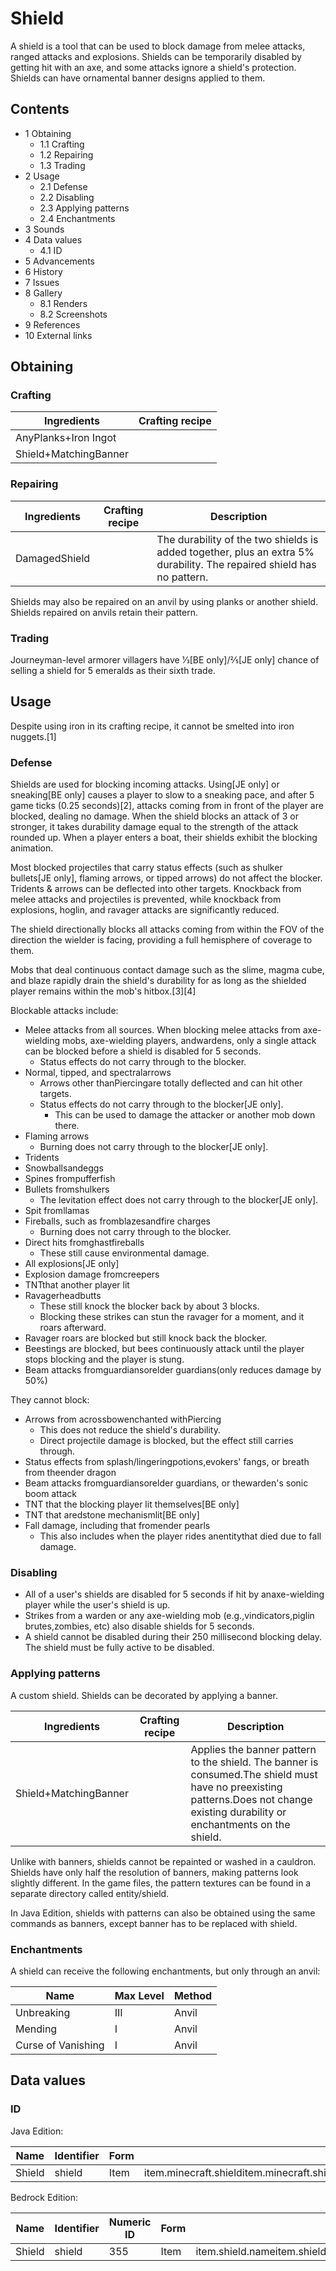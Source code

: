 # Shield
A shield is a tool that can be used to block damage from melee attacks, ranged attacks and explosions. Shields can be temporarily disabled by getting hit with an axe, and some attacks ignore a shield's protection. Shields can have ornamental banner designs applied to them.

## Contents
- 1 Obtaining
	- 1.1 Crafting
	- 1.2 Repairing
	- 1.3 Trading
- 2 Usage
	- 2.1 Defense
	- 2.2 Disabling
	- 2.3 Applying patterns
	- 2.4 Enchantments
- 3 Sounds
- 4 Data values
	- 4.1 ID
- 5 Advancements
- 6 History
- 7 Issues
- 8 Gallery
	- 8.1 Renders
	- 8.2 Screenshots
- 9 References
- 10 External links

## Obtaining
### Crafting
| Ingredients           | Crafting recipe |
|-----------------------|-----------------|
| AnyPlanks+Iron Ingot  |                 |
| Shield+MatchingBanner |                 |

### Repairing
| Ingredients   | Crafting recipe | Description                                                                                                           |
|---------------|-----------------|-----------------------------------------------------------------------------------------------------------------------|
| DamagedShield |                 | The durability of the two shields is added together, plus an extra 5% durability. The repaired shield has no pattern. |

Shields may also be repaired on an anvil by using planks or another shield. Shields repaired on anvils retain their pattern.

### Trading
Journeyman-level armorer villagers have 1⁄3‌[BE  only]/2⁄5‌[JE  only] chance of selling a shield for 5 emeralds as their sixth trade.

## Usage
Despite using iron in its crafting recipe, it cannot be smelted into iron nuggets.[1]

### Defense
Shields are used for blocking incoming attacks. Using‌[JE  only] or sneaking‌[BE  only] causes a player to slow to a sneaking pace, and after 5 game ticks (0.25 seconds)[2], attacks coming from in front of the player are blocked, dealing no damage. When the shield blocks an attack of 3 or stronger, it takes durability damage equal to the strength of the attack rounded up. When a player enters a boat, their shields exhibit the blocking animation.  

Most blocked projectiles that carry status effects (such as shulker bullets‌[JE  only], flaming arrows, or tipped arrows) do not affect the blocker. Tridents & arrows can be deflected into other targets. Knockback from melee attacks and projectiles is prevented, while knockback from explosions, hoglin, and ravager attacks are significantly reduced.

The shield directionally blocks all attacks coming from within the FOV of the direction the wielder is facing, providing a full hemisphere of coverage to them.

Mobs that deal continuous contact damage such as the slime, magma cube, and blaze rapidly drain the shield's durability for as long as the shielded player remains within the mob's hitbox.[3][4]

Blockable attacks include:

- Melee attacks from all sources. When blocking melee attacks from axe-wielding mobs, axe-wielding players, andwardens, only a single attack can be blocked before a shield is disabled for 5 seconds.
	- Status effects do not carry through to the blocker.
- Normal, tipped, and spectralarrows
	- Arrows other thanPiercingare totally deflected and can hit other targets.
	- Status effects do not carry through to the blocker‌[JE  only].
		- This can be used to damage the attacker or another mob down there.
- Flaming arrows
	- Burning does not carry through to the blocker‌[JE  only].
- Tridents
- Snowballsandeggs
- Spines frompufferfish
- Bullets fromshulkers
	- The levitation effect does not carry through to the blocker‌[JE  only].
- Spit fromllamas
- Fireballs, such as fromblazesandfire charges
	- Burning does not carry through to the blocker.
- Direct hits fromghastfireballs
	- These still cause environmental damage.
- All explosions‌[JE  only]
- Explosion damage fromcreepers
- TNTthat another player lit
- Ravagerheadbutts
	- These still knock the blocker back by about 3 blocks.
	- Blocking these strikes can stun the ravager for a moment, and it roars afterward.
- Ravager roars are blocked but still knock back the blocker.
- Beestings are blocked, but bees continuously attack until the player stops blocking and the player is stung.
- Beam attacks fromguardiansorelder guardians(only reduces damage by 50%)

They cannot block:

- Arrows from acrossbowenchanted withPiercing
	- This does not reduce the shield's durability.
	- Direct projectile damage is blocked, but the effect still carries through.
- Status effects from splash/lingeringpotions,evokers' fangs, or breath from theender dragon
- Beam attacks fromguardiansorelder guardians, or thewarden's sonic boom attack
- TNT that the blocking player lit themselves‌[BE  only]
- TNT that aredstone mechanismlit‌[BE  only]
- Fall damage, including that fromender pearls
	- This also includes when the player rides anentitythat died due to fall damage.

### Disabling
- All of a user's shields are disabled for 5 seconds if hit by anaxe-wielding player while the user's shield is up.
- Strikes from a warden or any axe-wielding mob (e.g.,vindicators,piglin brutes,zombies, etc) also disable shields for 5 seconds.
- A shield cannot be disabled during their 250 millisecond blocking delay. The shield must be fully active to be disabled.

### Applying patterns
A custom shield.
Shields can be decorated by applying a banner.

| Ingredients           | Crafting recipe | Description                                                                                                                                                                      |
|-----------------------|-----------------|----------------------------------------------------------------------------------------------------------------------------------------------------------------------------------|
| Shield+MatchingBanner |                 | Applies the banner pattern to the shield. The banner is consumed.The shield must have no preexisting patterns.Does not change existing durability or enchantments on the shield. |

Unlike with banners, shields cannot be repainted or washed in a cauldron. Shields have only half the resolution of banners, making patterns look slightly different. In the game files, the pattern textures can be found in a separate directory called entity/shield.

In Java Edition, shields with patterns can also be obtained using the same commands as banners, except banner has to be replaced with shield.

### Enchantments
A shield can receive the following enchantments, but only through an anvil:

| Name               | Max Level | Method |
|--------------------|-----------|--------|
| Unbreaking         | III       | Anvil  |
| Mending            | I         | Anvil  |
| Curse of Vanishing | I         | Anvil  |

## Data values
### ID
Java Edition:

| Name   | Identifier | Form | Translation key                                                                                                                                                                                                                                                                                                                                                                                                                                                               |
|--------|------------|------|-------------------------------------------------------------------------------------------------------------------------------------------------------------------------------------------------------------------------------------------------------------------------------------------------------------------------------------------------------------------------------------------------------------------------------------------------------------------------------|
| Shield | shield     | Item | item.minecraft.shielditem.minecraft.shield.whiteitem.minecraft.shield.orangeitem.minecraft.shield.magentaitem.minecraft.shield.light_blueitem.minecraft.shield.yellowitem.minecraft.shield.limeitem.minecraft.shield.pinkitem.minecraft.shield.grayitem.minecraft.shield.light_grayitem.minecraft.shield.cyanitem.minecraft.shield.purpleitem.minecraft.shield.blueitem.minecraft.shield.brownitem.minecraft.shield.greenitem.minecraft.shield.reditem.minecraft.shield.black |

Bedrock Edition:

| Name   | Identifier | Numeric ID | Form | Translation key                                                                                                                                                                                                                                                                                                                                                                     |
|--------|------------|------------|------|-------------------------------------------------------------------------------------------------------------------------------------------------------------------------------------------------------------------------------------------------------------------------------------------------------------------------------------------------------------------------------------|
| Shield | shield     | 355        | Item | item.shield.nameitem.shield.white.nameitem.shield.orange.nameitem.shield.magenta.nameitem.shield.lightBlue.nameitem.shield.yellow.nameitem.shield.lime.nameitem.shield.pink.nameitem.shield.gray.nameitem.shield.silver.nameitem.shield.cyan.nameitem.shield.purple.nameitem.shield.blue.nameitem.shield.brown.nameitem.shield.green.nameitem.shield.red.nameitem.shield.black.name |

